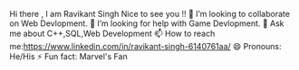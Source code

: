 Hi there , I am Ravikant Singh Nice to see you !!
👯 I’m looking to collaborate on Web Devlopment.
🤔 I’m looking for help with Game Devlopment.
💬 Ask me about C++,SQL,Web Development
📫 How to reach me:https://www.linkedin.com/in/ravikant-singh-6140761aa/
😄 Pronouns: He/His
⚡ Fun fact: Marvel's Fan
